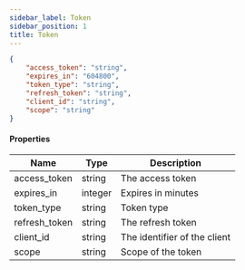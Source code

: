 ```yaml
---
sidebar_label: Token
sidebar_position: 1
title: Token
---
```


```json
{
    "access_token": "string",
    "expires_in": "604800",
    "token_type": "string",
    "refresh_token": "string",
    "client_id": "string",
    "scope": "string"
}

```

#### Properties

| Name          | Type    | Description                  |
|---------------|---------|------------------------------|
| access_token  | string  | The access token             |
| expires_in    | integer | Expires in minutes           |
| token_type    | string  | Token type                   |
| refresh_token | string  | The refresh token            |
| client_id     | string  | The identifier of the client |
| scope         | string  | Scope of the token           |
